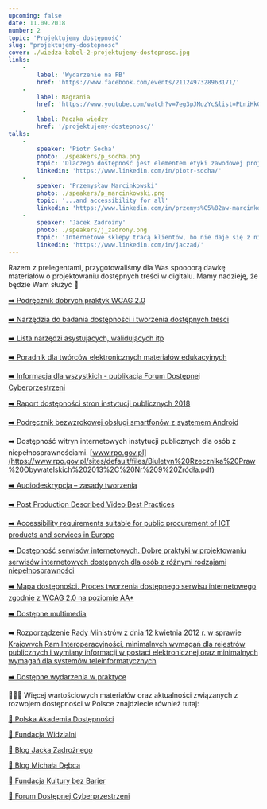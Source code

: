 ```yaml
---
upcoming: false
date: 11.09.2018
number: 2
topic: 'Projektujemy dostępność'
slug: "projektujemy-dostepnosc"
cover: ./wiedza-babel-2-projektujemy-dostepnosc.jpg
links:
    -
        label: 'Wydarzenie na FB'
        href: 'https://www.facebook.com/events/2112497328963171/'
    -
        label: Nagrania
        href: 'https://www.youtube.com/watch?v=7eg3pJMuzYc&list=PLniHkGVeq9Fku1frA-llZJrODsNeBkA-z'
    -
        label: Paczka wiedzy
        href: '/projektujemy-dostepnosc/'
talks:
    -
        speaker: 'Piotr Socha'
        photo: ./speakers/p_socha.png
        topic: 'Dlaczego dostępność jest elementem etyki zawodowej projektanta i jak wpływa na kulturę projektowania użyteczności?'
        linkedin: 'https://www.linkedin.com/in/piotr-socha/'
    -
        speaker: 'Przemysław Marcinkowski'
        photo: ./speakers/p_marcinkowski.png
        topic: '...and accessibility for all'
        linkedin: 'https://www.linkedin.com/in/przemys%C5%82aw-marcinkowski-799268109/'
    -
        speaker: 'Jacek Zadrożny'
        photo: ./speakers/j_zadrony.png
        topic: 'Internetowe sklepy tracą klientów, bo nie daje się z nich korzystać'
        linkedin: 'https://www.linkedin.com/in/jaczad/'
---
```


Razem z prelegentami, przygotowaliśmy dla Was spoooorą dawkę materiałów o projektowaniu dostępnych treści w digitalu. Mamy nadzieję, że będzie Wam służyć 🙌

[➡️ Podręcznik dobrych praktyk WCAG 2.0](http://www.widzialni.org/container/podrecznik6-www.pdf)

[➡️ Narzędzia do badania dostępności i tworzenia dostępnych treści](http://www.fdc.org.pl/gallery/Narzędzia_do_badania_i_tworzenia_dostępnych_treści.pdf)

[➡️ Lista narzędzi asystujacych, walidujących itp](http://pad.widzialni.org/narzedziownia)

[➡️ Poradnik dla twórców elektronicznych
materiałów edukacyjnych](http://fdc.org.pl/gallery/e_podrecznik_dostepny_dla_wszystkich.pdf)

[➡️ Informacja dla wszystkich - publikacja Forum Dostępnej Cyberprzestrzeni](http://www.fdc.org.pl/gallery/Informacja-dla-wszystkich.pdf)

[➡️ Raport dostępności stron instytucji publicznych 2018](http://widzialni.org/container/raport-dostepnosci-2018.pdf)

[➡️ Podręcznik bezwzrokowej obsługi smartfonów
z systemem Android](http://pzn.org.pl/wp-content/uploads/2017/02/Podręcznik-bezwzrokowej-obsługi-smartfonów-z-systemem-Android.pdf)

➡️ Dostępność witryn internetowych instytucji publicznych dla osób z niepełnosprawnościami.
[www.rpo.gov.pl](https://www.rpo.gov.pl/sites/default/files/Biuletyn%20Rzecznika%20Praw%20Obywatelskich%202013%2C%20Nr%209%20Źródła.pdf)

[➡️ Audiodeskrypcja – zasady tworzenia](http://dzieciom.pl/wp-content/uploads/2012/09/Audiodeskrypcja-zasady-tworzenia.pdf)

[➡️ Post Production Described Video Best Practices](https://ecfsapi.fcc.gov/file/7520940294.pdf)

[➡️ Accessibility requirements suitable for public procurement of ICT products and services in Europe](https://www.etsi.org/deliver/etsi_en/301500_301599/301549/01.01.02_60/en_301549v010102p.pdf)

[➡️ Dostępność serwisów internetowych. Dobre praktyki w projektowaniu serwisów internetowych dostępnych dla osób z różnymi rodzajami niepełnosprawności](https://www.power.gov.pl/media/13588/Dostepnosc-serwisow-internetowych-Dominik-Paszkiewicz-Jakub-Debski.pdf)

[➡️ Mapa dostępności. Proces tworzenia dostępnego serwisu internetowego zgodnie z WCAG 2.0 na poziomie AA*](http://www.widzialni.org/container/mapa-dostepnosci.pdf)

[➡️ Dostępne multimedia](http://www.widzialni.org/container/Dostepne-multimedia.pdf)

[➡️ Rozporządzenie Rady Ministrów z dnia 12 kwietnia 2012 r. w sprawie Krajowych Ram Interoperacyjności, minimalnych wymagań dla rejestrów publicznych i wymiany informacji w postaci elektronicznej oraz minimalnych wymagań dla systemów teleinformatycznych](http://prawo.sejm.gov.pl/isap.nsf/download.xsp/WDU20120000526/O/D20120526.pdf)

[➡️ Dostępne wydarzenia w praktyce](http://www.fdc.org.pl/gallery/DOSTĘPNE-WYDARZENIA-W-PRAKTYCE.pdf)

🔶🔶🔶
Więcej wartościowych materiałów oraz aktualności związanych z rozwojem dostępności w Polsce znajdziecie również tutaj:

[🔸 Polska Akademia Dostępności](http://www.pad.widzialni.org/)

[🔸 Fundacja Widzialni](http://widzialni.org/)

[🔸 Blog Jacka Zadrożnego](http://informaton.pl/)

[🔸 Blog Michała Dębca](http://www.moimioczami.pl/)

[🔸 Fundacja Kultury bez Barier](http://kulturabezbarier.org/)

[🔸 Forum Dostępnej Cyberprzestrzeni](http://www.fdc.org.pl/)
